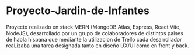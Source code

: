 # Proyecto-Jardin-de-Infantes


Proyecto realizado en stack MERN (MongoDB Atlas, Express, React Vite, NodeJS), desarrollado por un grupo de colaboradores de distintos paises de habla hispana que mediante la utilizacion de Trello cada desarrollador reaLizaba una tarea designada tanto en diseño UX/UI como en front y back.
